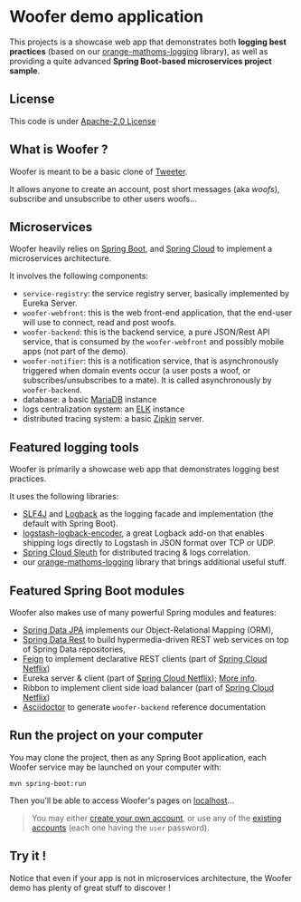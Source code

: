 # Woofer demo application

This projects is a showcase web app that demonstrates both **logging best practices** (based on our 
[orange-mathoms-logging](https://github.com/Orange-OpenSource/orange-mathoms-logging) library), as well as providing a 
quite advanced **Spring Boot-based microservices project sample**.


## License

This code is under [Apache-2.0 License](LICENSE.txt)


## What is Woofer ?

Woofer is meant to be a basic clone of [Tweeter](https://twitter.com/).

It allows anyone to create an account, post short messages (aka *woofs*), subscribe and unsubscribe to other
users woofs...


## Microservices

Woofer heavily relies on [Spring Boot](https://projects.spring.io/spring-boot/), and [Spring Cloud](http://projects.spring.io/spring-cloud/) to 
implement a microservices architecture.

It involves the following components:

* `service-registry`: the service registry server, basically implemented by Eureka Server.
* `woofer-webfront`: this is the web front-end application, that the end-user will use to connect, read and post woofs.
* `woofer-backend`: this is the backend service, a pure JSON/Rest API service, that is consumed by the `woofer-webfront` and possibly mobile apps (not part of the demo).
* `woofer-notifier`: this is a notification service, that is asynchronously triggered when domain events occur (a user posts a woof, or subscribes/unsubscribes to a mate).
  It is called asynchronously by `woofer-backend`.
* database: a basic [MariaDB](https://mariadb.org/) instance
* logs centralization system: an [ELK](https://www.elastic.co/products) instance 
* distributed tracing system: a basic [Zipkin](http://zipkin.io/) server.


## Featured logging tools

Woofer is primarily a showcase web app that demonstrates logging best practices.

It uses the following libraries:

* [SLF4J](https://www.slf4j.org/) and [Logback](https://logback.qos.ch/) as the logging facade and implementation (the default with Spring Boot).
* [logstash-logback-encoder](https://github.com/logstash/logstash-logback-encoder), a great Logback add-on that enables 
shipping logs directly to Logstash in JSON format over TCP or UDP.
* [Spring Cloud Sleuth](https://cloud.spring.io/spring-cloud-sleuth/) for distributed tracing & logs correlation.
* our [orange-mathoms-logging](https://github.com/Orange-OpenSource/orange-mathoms-logging) library that brings additional useful stuff.


## Featured Spring Boot modules

Woofer also makes use of many powerful Spring modules and features:

* [Spring Data JPA](http://projects.spring.io/spring-data-jpa/) implements our Object-Relational Mapping (ORM),
* [Spring Data Rest](http://projects.spring.io/spring-data-rest/) to build hypermedia-driven REST web services on top of Spring Data repositories,
* [Feign](https://github.com/OpenFeign/feign) to implement declarative REST clients (part of [Spring Cloud Netflix](https://cloud.spring.io/spring-cloud-netflix/))
* Eureka server & client (part of [Spring Cloud Netflix](https://cloud.spring.io/spring-cloud-netflix/)); [More info](https://spring.io/blog/2015/01/20/microservice-registration-and-discovery-with-spring-cloud-and-netflix-s-eureka).
* Ribbon to implement client side load balancer (part of [Spring Cloud Netflix](https://cloud.spring.io/spring-cloud-netflix/))
* [Asciidoctor](http://asciidoctor.org/) to generate `woofer-backend` reference documentation


## Run the project on your computer

You may clone the project, then as any Spring Boot application, each Woofer service may be launched on your 
computer with:

```
mvn spring-boot:run
```

Then you'll be able to access Woofer's pages on [localhost](http://localhost:8080/)...

> You may either [create your own account](http://localhost:8080/signup), or use any of the [existing accounts](http://localhost:8080/users)
> (each one having the `user` password).


## Try it !

Notice that even if your app is not in microservices architecture, the Woofer demo has plenty of great stuff to discover !
